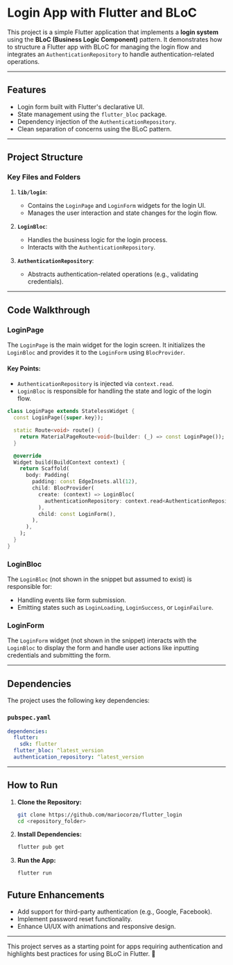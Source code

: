 # Login App with Flutter and BLoC

This project is a simple Flutter application that implements a **login system** using the **BLoC (Business Logic Component)** pattern. It demonstrates how to structure a Flutter app with BLoC for managing the login flow and integrates an `AuthenticationRepository` to handle authentication-related operations.

---

## **Features**
- Login form built with Flutter's declarative UI.
- State management using the `flutter_bloc` package.
- Dependency injection of the `AuthenticationRepository`.
- Clean separation of concerns using the BLoC pattern.

---

## **Project Structure**
### **Key Files and Folders**
1. **`lib/login`**:
    - Contains the `LoginPage` and `LoginForm` widgets for the login UI.
    - Manages the user interaction and state changes for the login flow.

2. **`LoginBloc`**:
    - Handles the business logic for the login process.
    - Interacts with the `AuthenticationRepository`.

3. **`AuthenticationRepository`**:
    - Abstracts authentication-related operations (e.g., validating credentials).

---

## **Code Walkthrough**

### **LoginPage**
The `LoginPage` is the main widget for the login screen. It initializes the `LoginBloc` and provides it to the `LoginForm` using `BlocProvider`.

#### Key Points:
- `AuthenticationRepository` is injected via `context.read`.
- `LoginBloc` is responsible for handling the state and logic of the login flow.

```dart
class LoginPage extends StatelessWidget {
  const LoginPage({super.key});

  static Route<void> route() {
    return MaterialPageRoute<void>(builder: (_) => const LoginPage());
  }

  @override
  Widget build(BuildContext context) {
    return Scaffold(
      body: Padding(
        padding: const EdgeInsets.all(12),
        child: BlocProvider(
          create: (context) => LoginBloc(
            authenticationRepository: context.read<AuthenticationRepository>(),
          ),
          child: const LoginForm(),
        ),
      ),
    );
  }
}
```

### **LoginBloc**
The `LoginBloc` (not shown in the snippet but assumed to exist) is responsible for:
- Handling events like form submission.
- Emitting states such as `LoginLoading`, `LoginSuccess`, or `LoginFailure`.

### **LoginForm**
The `LoginForm` widget (not shown in the snippet) interacts with the `LoginBloc` to display the form and handle user actions like inputting credentials and submitting the form.

---

## **Dependencies**
The project uses the following key dependencies:

### **`pubspec.yaml`**
```yaml
dependencies:
  flutter:
    sdk: flutter
  flutter_bloc: ^latest_version
  authentication_repository: ^latest_version
```

---

## **How to Run**
1. **Clone the Repository:**
   ```bash
   git clone https://github.com/mariocorzo/flutter_login
   cd <repository_folder>
   ```

2. **Install Dependencies:**
   ```bash
   flutter pub get
   ```

3. **Run the App:**
   ```bash
   flutter run
   ```

## **Future Enhancements**
- Add support for third-party authentication (e.g., Google, Facebook).
- Implement password reset functionality.
- Enhance UI/UX with animations and responsive design.

---

This project serves as a starting point for apps requiring authentication and highlights best practices for using BLoC in Flutter. 🚀